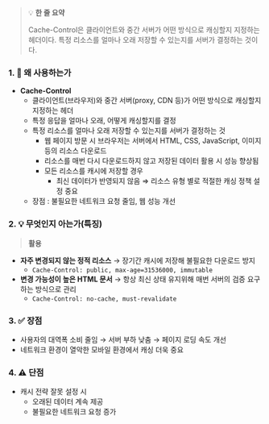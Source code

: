 > 💡 **한 줄 요약**
>
> Cache-Control은 클라이언트와 중간 서버가 어떤 방식으로 캐싱할지 지정하는 헤더이다. 특정 리소스를 얼마나 오래 저장할 수 있는지를 서버가 결정하는 것이다.

### 1. 🤔 왜 사용하는가

- **Cache-Control**
  - 클라이언트(브라우저)와 중간 서버(proxy, CDN 등)가 어떤 방식으로 캐싱할지 지정하는 헤더
  - 특정 응답을 얼마나 오래, 어떻게 캐싱할지를 결정
  - 특정 리소스를 얼마나 오래 저장할 수 있는지를 서버가 결정하는 것
    - 웹 페이지 방문 시 브라우저는 서버에서 HTML, CSS, JavaScript, 이미지 등의 리소스 다운로드
    - 리소스를 매번 다시 다운로드하지 않고 저장된 데이터 활용 시 성능 향상됨
    - 모든 리소스를 캐시에 저장할 경우
      - 최신 데이터가 반영되지 않음
        ⇒ 리소스 유형 별로 적절한 캐싱 정책 설정 중요
  - 장점 : 불필요한 네트워크 요청 줄임, 웹 성능 개선

### 2. 💡 무엇인지 아는가(특징)

> **활용**

- **자주 변경되지 않는 정적 리소스**
  → 장기간 캐시에 저장해 불필요한 다운로드 방지
  - `Cache-Control: public, max-age=31536000, immutable`
- **변경 가능성이 높은 HTML 문서**
  → 항상 최신 상태 유지위해 매번 서버의 검증 요구하는 방식으로 관리
  - `Cache-Control: no-cache, must-revalidate`

### 3. ✅ 장점

- 사용자의 대역폭 소비 줄임
  → 서버 부하 낮춤
  → 페이지 로딩 속도 개선
- 네트워크 환경이 열악한 모바일 환경에서 캐싱 더욱 중요

### 4. ⚠️ 단점

- 캐시 전략 잘못 설정 시
  - 오래된 데이터 계속 제공
  - 불필요한 네트워크 요청 증가
